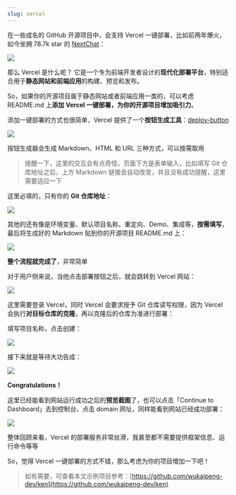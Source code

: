 ```yaml
---
slug: vercel
---
```


在一些成名的 GitHub 开源项目中，会支持 Vercel 一键部署，比如前两年爆火，如今坐拥 78.7k star 的 [NextChat](https://github.com/ChatGPTNextWeb/NextChat?tab=readme-ov-file)：

![](https://img.wukaipeng.com/2025/01/19-1737283120518-mLqxXh-3044a98f77c84a7191deec7fbe2f1b1d.png)

那么 Vercel 是什么呢？ 它是一个专为前端开发者设计的**现代化部署平台**，特别适合用于**静态网站和前端应用**的构建、预览和发布。

So，如果你的开源项目属于静态网站或者前端应用一类的，可以考虑 README.md 上**添加 Vercel 一键部署，为你的开源项目增加吸引力**。

添加一键部署的方式也很简单，Vercel 提供了一个**按钮生成工具**：[deploy-button](https://vercel.com/docs/deployments/deploy-button)


![](https://img.wukaipeng.com/2025/01/19-1737283120723-5ppjrX-702a4ec30d1c4f96b8ab8fb7f4e1e208.png)

按钮生成器会生成 Markdown、HTML 和 URL 三种方式，可以按需取用

> 提醒一下，这里的交互会有点奇怪，页面下方是表单输入，比如填写 Git 仓库地址之后，上方 Markdown 链接会自动改变，并且没有成功提醒，这里需要适应一下

这里必填的，只有你的 **Git 仓库地址**：

![](https://img.wukaipeng.com/2025/01/19-1737283120951-cla5No-ea7f8ae650564f7489a2c7316fde2133.png)

其他的还有像是环境变量、默认项目名称、重定向、Demo、集成等，**按需填写**，最后将生成好的 Markdown 贴到你的开源项目 README.md 上：

![](https://img.wukaipeng.com/2025/01/19-1737283121127-iqyZZM-a3d1c64c282249e2a403c03a62a8b5e0.png)

**整个流程就完成了**，非常简单

对于用户侧来说，当他点击部署按钮之后，就会跳转到 Vercel 网站：

![](https://img.wukaipeng.com/2025/01/19-1737283121487-w1u0qY-9af3c8b78217432ba5cd715a94ea89a4.png)

这里需要登录 Vercel，同时 Vercel 会要求授予 Git 仓库读写权限，因为 Vercel 会执行**对目标仓库的克隆**，再以克隆后的仓库为准进行部署：



填写项目名称，点击创建：

![](https://img.wukaipeng.com/2025/01/19-1737283122589-LCgi3S-18fe758e918c4f3d9c7f7a112e9420bc.gif)

接下来就是等待大功告成：


![](https://img.wukaipeng.com/2025/01/19-1737283123130-l91ujh-ac96dfa0cac34b5eacea153877655aa0.png)


**Congratulations！**

这里已经能看到网站运行成功之后的**预览截图**了，也可以点击「Continue to Dashboard」去到控制台，点击 domain 网址，同样能看到网站已经成功部署：

![](https://img.wukaipeng.com/2025/01/19-1737283124104-lbtiOe-2de354a20b8840b688a4a4b43aa758de.gif)

整体回顾来看，Vercel 的部署服务非常丝滑，我甚至都不需要提供框架信息、运行命令等等

So，觉得 Vercel  一键部署的方式不错，那么考虑为你的项目增加一下吧！

> 如有需要，可查看本文示例项目参考：[https://github.com/wukaipeng-dev/ken](https://github.com/wukaipeng-dev/ken)
